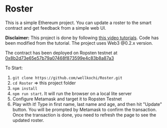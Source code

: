 # Roster

This is a simple Ethereum project. You can update a roster to the smart contract and get feedback from a simple web UI.

**Disclaimer:** This project is done by following [this video tutorials](https://www.youtube.com/watch?v=QdG9xsOolJ4&list=PL0lNJEnwfVVMuX2Ds19Wj_7Mcze3FDJr3&index=3). Code has been modified from the tutorial. The project uses Web3 @0.2.x version.

The contract has been deployed on Ropsten testnet at [0x8b2d73e65e57b79a07468f873599e4c83b8a87a3](https://ropsten.etherscan.io/tx/0xf300c90639dd3f6dad6e2ff8783780cf6d5a826274d93d081dd5424b3f6234ff)

To Start:
1. ```git clone https://github.com/wellkochi/Roster.git```
2. ```cd Roster``` => this project folder
3. ```npm install```
4. ```npm run start```. It will run the browser on a local lite server
5. Configure Metamask and target it to Ropsten Testnet
6. Play with it! Type in first name, last name and age, and then hit "Update" button. You will be prompted by Metamask to confirm the transaction. Once the transaction is done, you need to refresh the page to see the updated roster.
